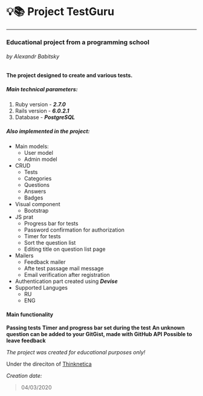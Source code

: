 # :bulb::books: Project TestGuru
---
### Educational project from a programming school
###### by Alexandr Babitsky

__The project designed to create and various tests.__

##### Main technical parameters:
1. Ruby version - ***2.7.0***
2. Rails version - ***6.0.2.1***
3. Database - ***PostgreSQL***

##### Also implemented in the project:
* Main models:
    * User model
    * Admin model
* CRUD 
    * Tests
    * Categories
    * Questions
    * Answers
    * Badges
* Visual component
    * Bootstrap
* JS prat
    * Progress bar for tests
    * Password confirmation for authorization
    * Timer for tests 
    * Sort the question list
    * Editing title on question list page
* Mailers
    * Feedback mailer
    * Afte test passage mail message
    * Email verification after registration
* Authentication part created using ***Devise*** 
* Supported Languges
    * RU
    * ENG

#### Main functionality
**Passing tests**
**Timer and progress bar set during the test**
**An unknown question can be added to your GitGist, made with GitHub API**
**Possible to leave feedback**

*The project was created for educational purposes only!*

Under the direciton of [Thinknetica](https://thinknetica.com/)

_Creation date:_
> 04/03/2020

